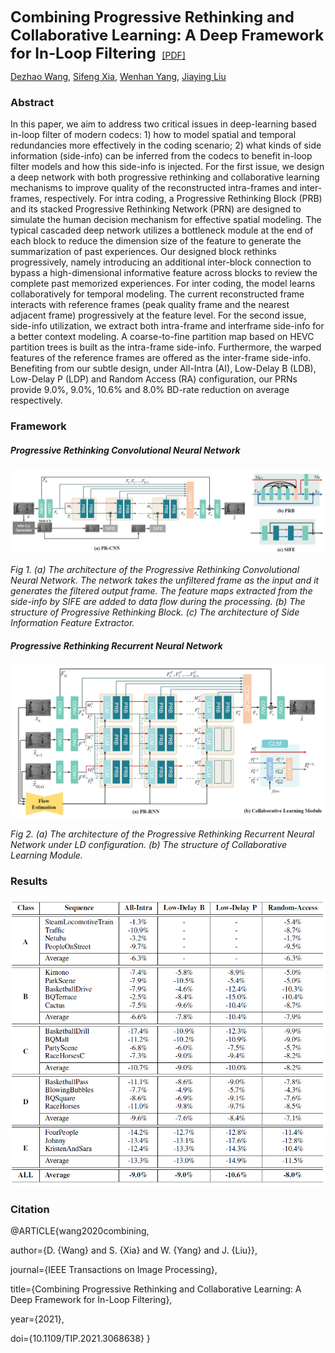 <b><font size="5">Combining Progressive Rethinking and Collaborative Learning: A Deep Framework for In-Loop Filtering </font></b> [[PDF]](https://arxiv.org/abs/2001.05651)

[Dezhao Wang](https://dezhao-wang.github.io/), [Sifeng Xia](https://pigundermoon.github.io/), [Wenhan Yang](https://flyywh.github.io/), [Jiaying Liu](http://39.96.165.147/people/liujiaying.html)



### Abstract

In this paper, we aim to address two critical issues in deep-learning based in-loop filter of modern codecs: 1) how to model spatial and temporal redundancies more effectively in the coding scenario; 2) what kinds of side information (side-info) can be inferred from the codecs to benefit in-loop filter models and how this side-info is injected. For the first issue, we design a deep network with both progressive rethinking and collaborative learning mechanisms to improve quality of the reconstructed intra-frames and inter-frames, respectively. For intra coding, a Progressive Rethinking Block (PRB) and its stacked Progressive Rethinking Network (PRN) are designed to simulate the human decision mechanism for effective spatial modeling. The typical cascaded deep network utilizes a bottleneck module at the end of each block to reduce the dimension size of the feature to generate the summarization of past experiences. Our designed block rethinks progressively, namely introducing an additional inter-block connection to bypass a high-dimensional informative feature across blocks to review the complete past memorized experiences. For inter coding, the model learns collaboratively for temporal modeling. The current reconstructed frame interacts with reference frames (peak quality frame and the nearest adjacent frame) progressively at the feature level. For the second issue, side-info utilization, we extract both intra-frame and interframe side-info for a better context modeling. A coarse-to-fine partition map based on HEVC partition trees is built as the intra-frame side-info. Furthermore, the warped features of the reference frames are offered as the inter-frame side-info. Benefiting from our subtle design, under All-Intra (AI), Low-Delay B (LDB), Low-Delay P (LDP) and Random Access (RA) configuration, our PRNs provide 9.0%, 9.0%, 10.6% and 8.0% BD-rate reduction on average respectively.



### Framework

##### Progressive Rethinking Convolutional Neural Network

![1579579970594](./img/PR-CNN.png)

*Fig 1. (a) The architecture of the Progressive Rethinking Convolutional Neural Network. The network takes the unfiltered frame as the input and it generates the filtered output frame. The feature maps extracted from the side-info by SIFE are added to data flow during the processing. (b) The structure of Progressive Rethinking Block. (c) The architecture of Side Information Feature Extractor.*



##### Progressive Rethinking Recurrent Neural Network

![1579580013146](./img/PR-RNN.png)

*Fig 2. (a) The architecture of the Progressive Rethinking Recurrent Neural Network under LD configuration. (b) The structure of Collaborative Learning Module.*



### Results

![1579580053597](./img/Result.png)



### Citation

@ARTICLE{wang2020combining, 

author={D. {Wang} and S. {Xia} and W. {Yang} and J. {Liu}},

journal={IEEE Transactions on Image Processing}, 

title={Combining Progressive Rethinking and Collaborative Learning: A Deep Framework for In-Loop Filtering}, 

year={2021},

doi={10.1109/TIP.2021.3068638}
}